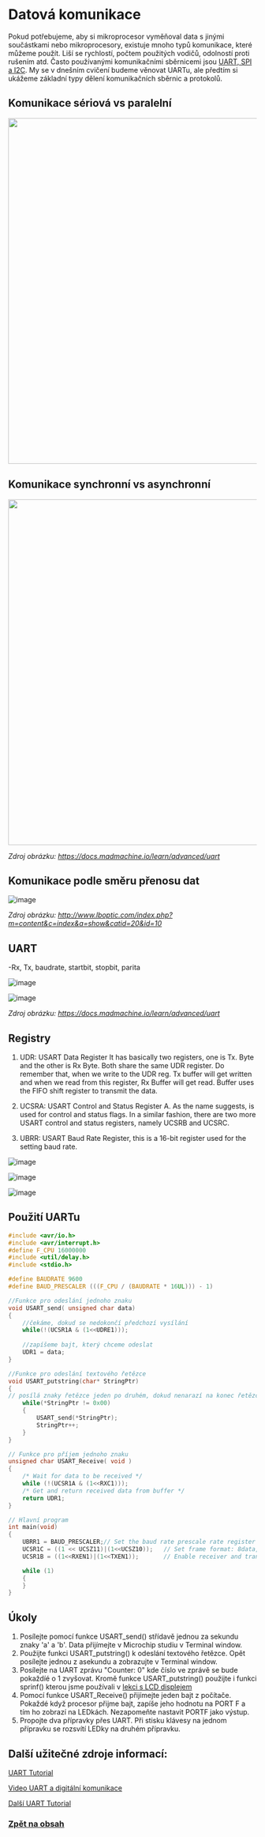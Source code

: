 # Datová komunikace
Pokud potřebujeme, aby si mikroprocesor vyměňoval data s jinými součástkami nebo mikroprocesory, existuje mnoho typů komunikace, které můžeme použít. Liší se rychlostí, počtem použitých vodičů, odolností proti rušením atd. Často používanými komunikačními sběrnicemi jsou [UART, SPI a I2C](https://www.hibit.dev/posts/102/communication-protocols-uart-i2c-and-spi). My se v dnešním cvičení budeme věnovat UARTu, ale předtím si ukážeme základní typy dělení komunikačních sběrnic a protokolů.

## Komunikace sériová vs paralelní
<img src="https://github.com/user-attachments/assets/b722c856-ee3a-4386-9277-d220b1fbb68c" width="700"/>

## Komunikace synchronní vs asynchronní
<img src="https://github.com/user-attachments/assets/f093542f-f7f0-45c8-bd6f-ed4ccfbbfce0" width="700"/>

*Zdroj obrázku: https://docs.madmachine.io/learn/advanced/uart*

## Komunikace podle směru přenosu dat
![image](https://github.com/user-attachments/assets/7a229ec2-9fcf-4323-990d-89079ab7ef44)

*Zdroj obrázku: http://www.lboptic.com/index.php?m=content&c=index&a=show&catid=20&id=10*


## UART 
-Rx, Tx, baudrate, startbit, stopbit, parita

![image](https://github.com/user-attachments/assets/df3e67e7-d689-404f-a48b-13965745c909)

![image](https://github.com/user-attachments/assets/c544e539-6958-4283-9fec-905060d4e42c)

*Zdroj obrázku: https://docs.madmachine.io/learn/advanced/uart*


## Registry
1. UDR: USART Data Register
It has basically two registers, one is Tx. Byte and the other is Rx Byte. Both share the same UDR register. Do remember that, when we write to the UDR reg. Tx buffer will get written and when we read from this register, Rx Buffer will get read. Buffer uses the FIFO shift register to transmit the data.

2. UCSRA: USART Control and Status Register A. As the name suggests, is used for control and status flags. In a similar fashion, there are two more USART control and status registers, namely UCSRB and UCSRC.

3. UBRR: USART Baud Rate Register, this is a 16-bit register used for the setting baud rate.


![image](https://github.com/user-attachments/assets/9cbfa471-2743-433b-ae33-8aa2f83c389f)

![image](https://github.com/user-attachments/assets/866889a6-f2ca-461c-ab52-81cf4cb518bb)

![image](https://github.com/user-attachments/assets/945f0ace-4812-4466-b15f-0ce4130af783)


## Použití UARTu

```c
#include <avr/io.h>
#include <avr/interrupt.h>
#define F_CPU 16000000
#include <util/delay.h>
#include <stdio.h>

#define BAUDRATE 9600
#define BAUD_PRESCALER (((F_CPU / (BAUDRATE * 16UL))) - 1)

//Funkce pro odeslání jednoho znaku
void USART_send( unsigned char data)
{
	//čekáme, dokud se nedokončí předchozí vysílání
	while(!(UCSR1A & (1<<UDRE1)));
	
	//zapíšeme bajt, který chceme odeslat
	UDR1 = data;
}

//Funkce pro odeslání textového řetězce
void USART_putstring(char* StringPtr)
{
// posílá znaky řetězce jeden po druhém, dokud nenarazí na konec řetězce (null)
	while(*StringPtr != 0x00)
	{
		USART_send(*StringPtr);
		StringPtr++;
	}
}

// Funkce pro příjem jednoho znaku
unsigned char USART_Receive( void )
{
	/* Wait for data to be received */
	while (!(UCSR1A & (1<<RXC1)));
	/* Get and return received data from buffer */
	return UDR1;
}

// Hlavní program
int main(void)
{
	UBRR1 = BAUD_PRESCALER;// Set the baud rate prescale rate register
	UCSR1C = ((1 << UCSZ11)|(1<<UCSZ10));   // Set frame format: 8data, 1 stop bit
	UCSR1B = ((1<<RXEN1)|(1<<TXEN1));       // Enable receiver and transmitter

	while (1) 
	{
	}
}
```


## Úkoly
1. Posílejte pomocí funkce USART_send() střídavě jednou za sekundu znaky 'a' a 'b'. Data přijímejte v Microchip studiu v Terminal window.
2. Použijte funkci USART_putstring() k odeslání textového řetězce. Opět posílejte jednou z asekundu a zobrazujte v Terminal window.
3. Posílejte na UART zprávu "Counter: 0" kde číslo ve zprávě se bude pokaždíé o 1 zvyšovat. Kromě funkce USART_putstring() použijte i funkci sprinf() kterou jsme používali v [lekci s LCD displejem](https://tomaschovanec.github.io/MIT/12_LCD.html#ascii-k%C3%B3d-funkce-sprintf)
4. Pomocí funkce USART_Receive() přijímejte jeden bajt z počítače. Pokaždé když procesor přijme bajt, zapíše jeho hodnotu na PORT F a tím ho zobrazí na LEDkách. Nezapomeňte nastavit PORTF jako výstup. 
5. Propojte dva přípravky přes UART. Při stisku klávesy na jednom přípravku se rozsvítí LEDky na druhém přípravku. 


## Další užitečné zdroje informací:
[UART Tutorial](https://www.electronicwings.com/avr-atmega/atmega1632-usart)

[Video UART a digitální komunikace](https://www.youtube.com/watch?feature=shared&v=Af6wO4QX28E)

[Další UART Tutorial](https://learn.sparkfun.com/tutorials/serial-communication)


### [Zpět na obsah](README.md)
